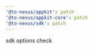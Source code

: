 ```yaml
---
'@to-nexus/appkit': patch
'@to-nexus/appkit-core': patch
'@to-nexus/sdk': patch
---
```


sdk options check

